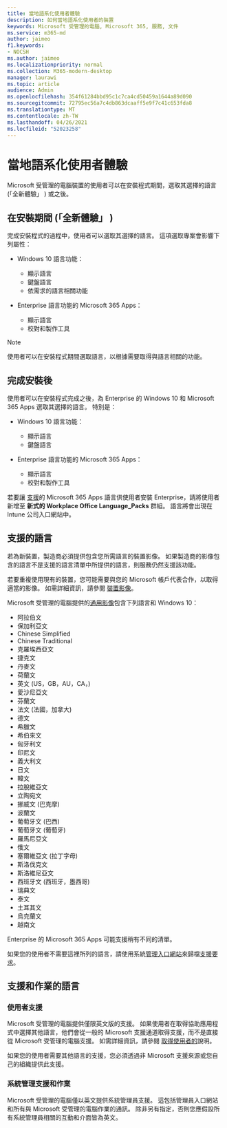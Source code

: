 ```yaml
---
title: 當地語系化使用者體驗
description: 如何當地語系化使用者的裝置
keywords: Microsoft 受管理的電腦, Microsoft 365, 服務, 文件
ms.service: m365-md
author: jaimeo
f1.keywords:
- NOCSH
ms.author: jaimeo
ms.localizationpriority: normal
ms.collection: M365-modern-desktop
manager: laurawi
ms.topic: article
audience: Admin
ms.openlocfilehash: 354f61284bbd95c1c7ca4cd50459a1644a89d090
ms.sourcegitcommit: 72795ec56a7c4db863dcaaff5e9f7c41c653fda8
ms.translationtype: MT
ms.contentlocale: zh-TW
ms.lasthandoff: 04/26/2021
ms.locfileid: "52023258"
---
```

# <a name="localize-the-user-experience"></a>當地語系化使用者體驗

Microsoft 受管理的電腦裝置的使用者可以在安裝程式期間，選取其選擇的語言 (「全新體驗」 ) 或之後。

## <a name="during-setup-the-out-of-box-experience"></a>在安裝期間 (「全新體驗」 ) 

完成安裝程式的過程中，使用者可以選取其選擇的語言。 這項選取專案會影響下列屬性：

- Windows 10 語言功能：
    - 顯示語言
    - 鍵盤語言
    - 依需求的語言相關功能

- Enterprise 語言功能的 Microsoft 365 Apps：
    - 顯示語言
    - 校對和製作工具

> [!NOTE]
> 使用者可以在安裝程式期間選取語言，以根據需要取得與語言相關的功能。

## <a name="after-completing-setup"></a>完成安裝後

使用者可以在安裝程式完成之後，為 Enterprise 的 Windows 10 和 Microsoft 365 Apps 選取其選擇的語言。 特別是：

- Windows 10 語言功能：
    - 顯示語言
    - 鍵盤語言

- Enterprise 語言功能的 Microsoft 365 Apps：
    - 顯示語言
    - 校對和製作工具

若要讓 [支援](#supported-languages)的 Microsoft 365 Apps 語言供使用者安裝 Enterprise，請將使用者新增至 **新式的 Workplace Office Language_Packs** 群組。 語言將會出現在 Intune 公司入口網站中。


## <a name="supported-languages"></a>支援的語言

若為新裝置，製造商必須提供包含您所需語言的裝置影像。 如果製造商的影像包含的語言不是支援的語言清單中所提供的語言，則服務仍然支援該功能。

若要重複使用現有的裝置，您可能需要與您的 Microsoft 帳戶代表合作，以取得適當的影像。 如需詳細資訊，請參閱 [裝置影像](../service-description/device-images.md)。

Microsoft 受管理的電腦提供的[通用影像](../service-description/device-images.md#universal-image)包含下列語言和 Windows 10：

- 阿拉伯文
- 保加利亞文
- Chinese Simplified
- Chinese Traditional
- 克羅埃西亞文
- 捷克文
- 丹麥文  
- 荷蘭文  
- 英文 (US，GB，AU，CA，) 
- 愛沙尼亞文
- 芬蘭文 
- 法文 (法國，加拿大) 
- 德文
- 希臘文
- 希伯來文
- 匈牙利文
- 印尼文
- 義大利文
- 日文
- 韓文
- 拉脫維亞文
- 立陶宛文
- 挪威文 (巴克摩)
- 波蘭文
- 葡萄牙文 (巴西)
- 葡萄牙文 (葡萄牙)
- 羅馬尼亞文
- 俄文 
- 塞爾維亞文 (拉丁字母) 
- 斯洛伐克文
- 斯洛維尼亞文
- 西班牙文 (西班牙，墨西哥) 
- 瑞典文
- 泰文
- 土耳其文
- 烏克蘭文
- 越南文

Enterprise 的 Microsoft 365 Apps 可能支援稍有不同的清單。

如果您的使用者不需要這裡所列的語言，請使用系統[管理入口網站](access-admin-portal.md)來歸檔[支援要求](../working-with-managed-desktop/admin-support.md)。

## <a name="languages-for-support-and-operations"></a>支援和作業的語言

### <a name="user-support"></a>使用者支援
Microsoft 受管理的電腦提供僅限英文版的支援。 如果使用者在取得協助應用程式中選擇其他語言，他們會從一般的 Microsoft 支援通道取得支援，而不是直接從 Microsoft 受管理的電腦支援。 如需詳細資訊，請參閱 [取得使用者的](../working-with-managed-desktop/end-user-support.md)說明。

如果您的使用者需要其他語言的支援，您必須透過非 Microsoft 支援來源或您自己的組織提供此支援。

### <a name="admin-support-and-operations"></a>系統管理支援和作業
Microsoft 受管理的電腦僅以英文提供系統管理員支援。 這包括管理員入口網站和所有與 Microsoft 受管理的電腦作業的通訊。 除非另有指定，否則您應假設所有系統管理員相關的互動和介面皆為英文。


